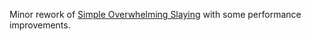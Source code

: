 Minor rework of [Simple Overwhelming Slaying](https://www.nexusmods.com/skyrimspecialedition/mods/46324?tab=description) with some performance improvements.
